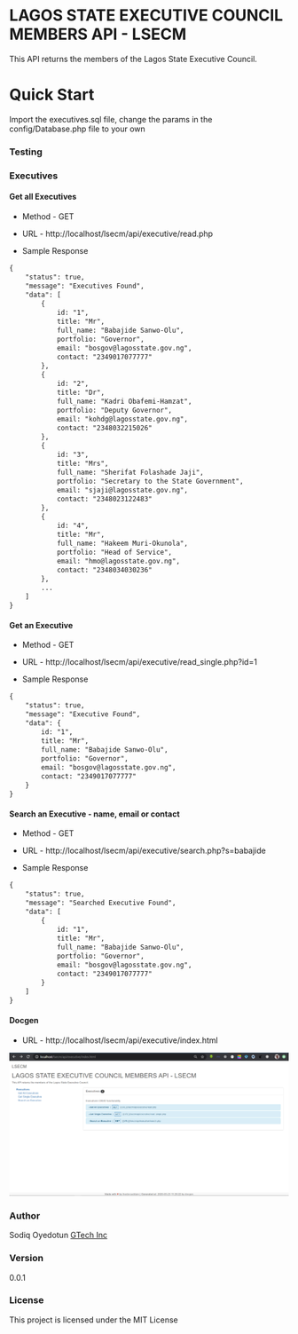 # LAGOS STATE EXECUTIVE COUNCIL MEMBERS API - LSECM

This API returns the members of the Lagos State Executive Council.

# Quick Start

Import the executives.sql file, change the params in the config/Database.php file to your own

### Testing

### Executives

#### Get all Executives

* Method - GET

* URL - http://localhost/lsecm/api/executive/read.php

* Sample Response

```
{
    "status": true,
    "message": "Executives Found",
    "data": [
        {
            id: "1",
            title: "Mr",
            full_name: "Babajide Sanwo-Olu",
            portfolio: "Governor",
            email: "bosgov@lagosstate.gov.ng",
            contact: "2349017077777"
        },
        {
            id: "2",
            title: "Dr",
            full_name: "Kadri Obafemi-Hamzat",
            portfolio: "Deputy Governor",
            email: "kohdg@lagosstate.gov.ng",
            contact: "2348032215026"
        },
        {
            id: "3",
            title: "Mrs",
            full_name: "Sherifat Folashade Jaji",
            portfolio: "Secretary to the State Government",
            email: "sjaji@lagosstate.gov.ng",
            contact: "2348023122483"
        },
        {
            id: "4",
            title: "Mr",
            full_name: "Hakeem Muri-Okunola",
            portfolio: "Head of Service",
            email: "hmo@lagosstate.gov.ng",
            contact: "2348034030236"
        },
        ...
    ]
}
```

#### Get an Executive

* Method - GET

* URL - http://localhost/lsecm/api/executive/read_single.php?id=1

* Sample Response

```
{
    "status": true,
    "message": "Executive Found",
    "data": {
        id: "1",
        title: "Mr",
        full_name: "Babajide Sanwo-Olu",
        portfolio: "Governor",
        email: "bosgov@lagosstate.gov.ng",
        contact: "2349017077777"
    }
}
```

#### Search an Executive - name, email or contact

* Method - GET

* URL - http://localhost/lsecm/api/executive/search.php?s=babajide

* Sample Response

```
{
    "status": true,
    "message": "Searched Executive Found",
    "data": [
        {
            id: "1",
            title: "Mr",
            full_name: "Babajide Sanwo-Olu",
            portfolio: "Governor",
            email: "bosgov@lagosstate.gov.ng",
            contact: "2349017077777"
        }
    ]
}
```

#### Docgen

* URL - http://localhost/lsecm/api/executive/index.html

![Task screenshot](screenshot.png)

### Author

Sodiq Oyedotun
[GTech Inc](http://mba-ies-fps.000webhostapp.com/sodiqoyedotun.com/index.html)

### Version

0.0.1

### License

This project is licensed under the MIT License